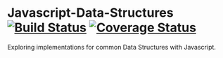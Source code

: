 # Javascript-Data-Structures [![Build Status](https://travis-ci.org/Kyle-Mendes/Javascript-Data-Structures.svg?branch=master)](https://travis-ci.org/Kyle-Mendes/Javascript-Data-Structures) [![Coverage Status](https://coveralls.io/repos/github/Kyle-Mendes/Javascript-Data-Structures/badge.svg?branch=master)](https://coveralls.io/github/Kyle-Mendes/Javascript-Data-Structures?branch=master)

Exploring implementations for common Data Structures with Javascript.
